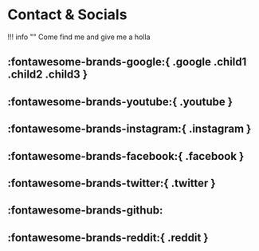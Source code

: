 # Contact & Socials

!!! info ""
    Come find me and give me a holla

:fontawesome-brands-google:{ .google .child1 .child2 .child3 }
--
:fontawesome-brands-youtube:{ .youtube }
--
:fontawesome-brands-instagram:{ .instagram }
--
:fontawesome-brands-facebook:{ .facebook }
--
:fontawesome-brands-twitter:{ .twitter }
--
:fontawesome-brands-github:
--
:fontawesome-brands-reddit:{ .reddit }
--